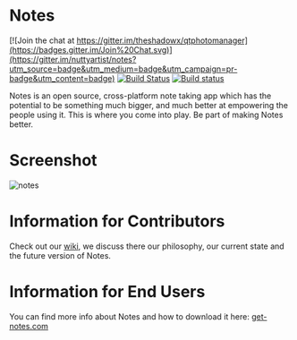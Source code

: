 # Notes

[![Join the chat at https://gitter.im/theshadowx/qtphotomanager](https://badges.gitter.im/Join%20Chat.svg)](https://gitter.im/nuttyartist/notes?utm_source=badge&utm_medium=badge&utm_campaign=pr-badge&utm_content=badge)
[![Build Status](https://travis-ci.org/theshadowx/notes.svg?branch=Travis_CI_Test)](https://travis-ci.org/theshadowx/notes)
[![Build status](https://ci.appveyor.com/api/projects/status/rgque4o6x2y0i92i?svg=true)](https://ci.appveyor.com/project/theshadowx/notes)

Notes is an open source, cross-platform note taking app which has the potential to be something much bigger, and much better at empowering the people using it.
This is where you come into play. Be part of making Notes better.

# Screenshot
![notes](https://cloud.githubusercontent.com/assets/16375940/14313739/ea9fc8fa-fbfb-11e5-95bb-fb10c59770a8.png)

# Information for Contributors

Check out our [wiki](https://github.com/nuttyartist/notes/wiki), we discuss there our philosophy, our current state and the future version of Notes.

# Information for End Users

You can find more info about Notes and how to download it here: <a href="http://get-notes.com" target="_blank">get-notes.com</a>
